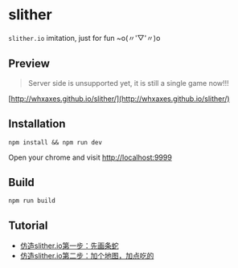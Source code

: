 # slither

`slither.io` imitation, just for fun ~o(〃'▽'〃)o

## Preview

> Server side is unsupported yet, it is still a single game now!!! 

[http://whxaxes.github.io/slither/](http://whxaxes.github.io/slither/)

## Installation

```
npm install && npm run dev
```

Open your chrome and visit [http://localhost:9999](http://localhost:9999)

## Build
```
npm run build
```

## Tutorial

- [仿造slither.io第一步：先画条蛇](https://github.com/whxaxes/blog/issues/1)
- [仿造slither.io第二步：加个地图，加点吃的](https://github.com/whxaxes/blog/issues/2)

